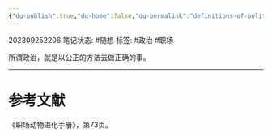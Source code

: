 ```yaml
---
{"dg-publish":true,"dg-home":false,"dg-permalink":"definitions-of-politics","permalink":"/definitions-of-politics/","dgPassFrontmatter":true}
---
```


202309252206
笔记状态: #随想
标签: #政治 #职场 

所谓政治，就是以公正的方法去做正确的事。

---
# 参考文献

《职场动物进化手册》，第73页。
